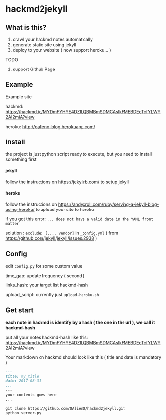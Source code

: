 # hackmd2jekyll

## What is this?

1. crawl your hackmd notes automatically
2. generate static site using jekyll
3. deploy to your website ( now support heroku... )

TODO
1. support Github Page

## Example

Example site

hackmd: https://hackmd.io/MYDmFYHYE4DZILQBMBmSDMCAsIkFMEBDEcTcfYLWY2AI2miA?view

heroku: http://oalieno-blog.herokuapp.com/

## Install

the project is just python script ready to execute, but you need to install something first

#### jekyll

follow the instructions on https://jekyllrb.com/ to setup jekyll

#### heroku

follow the instructions on https://andycroll.com/ruby/serving-a-jekyll-blog-using-heroku/ to upload your site to heroku

if you got this error: `... does not have a valid date in the YAML front matter`

solution : `exclude: [..., vendor]` in `_config.yml` ( from https://github.com/jekyll/jekyll/issues/2938 )

## Config

edit `config.py` for some custom value

time_gap: update frequency ( second )

links_hash: your target list hackmd-hash

upload_script: currently just `upload-heroku.sh`

## Get start

**each note in hackmd is identify by a hash ( the one in the url ), we call it hackmd-hash**

put all your notes hackmd-hash like this: https://hackmd.io/MYDmFYHYE4DZILQBMBmSDMCAsIkFMEBDEcTcfYLWY2AI2miA?view

Your markdown on hackmd should look like this ( title and date is mandatory )

```markdown
---
title: my_title
date: 2017-08-31
...
---
your contents goes here
...
```

```
git clone https://github.com/OAlienO/hackmd2jekyll.git
python server.py
```
